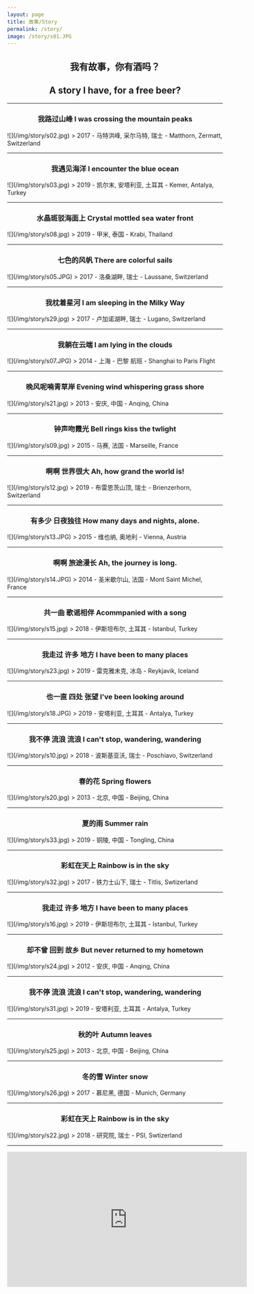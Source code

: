 ```yaml
---
layout: page
title: 故事/Story
permalink: /story/
image: /story/s01.JPG
---
```


## <center>我有故事，你有酒吗？</center>  
## <center>A story I have, for a free beer?</center>  

<!---
<audio controls="controls">
  <source src="/music/rainbow.mp3" type="audio/mpeg">
<embed width="100%" src="/music/rainbow.mp3" />
</audio>
--->

<!---
虞美人 · 聽雨    
TUNE: YU MEI REN  "Fair Lady Yu"; TITLE: LISTENING TO THE RAIN  

蔣捷(南宋)    
-- JIANG JIE (1245 -1301)  -- Translated by Frank C Yue  

少年聽雨歌樓上，紅燭昏羅帳。    
I listened to the rain in m'youth,  In romantic song-house uncouth --  
There the silken curtains were lit,  By dim light red candles transmit.  

壯年聽雨客舟中，江闊雲低，斷雁叫西風。    
Middle aged, I listened again, In a traveller's boat, to the rain --  
The sky was low, the river, wide. As a lone goose in the west wind cried.  

而今聽雨僧廬下，鬢已星星也。    
Th' sound of falling rain I now trace, In a monk's quiet lodging place,   
Where my temple hair's growing gray --   

悲歡離合總無情，一任階前，點滴到天明。     
Grief, joy, parting, union display. Their non-sentimental dismay.  
Falling on the steps O let the rain partake, Drop by drop slowly, till the day does break.  
--->

---  
<center><h3>我路过山峰 I was crossing the mountain peaks</h3></center>    
![](/img/story/s02.jpg)  
> 2017 - 马特洪峰, 采尔马特, 瑞士 - Matthorn, Zermatt, Switzerland   

---  
<center><h3>我遇见海洋 I encounter the blue ocean</h3></center>    
![](/img/story/s03.jpg)  
> 2019 - 凯尔末, 安塔利亚, 土耳其 - Kemer, Antalya, Turkey   

---  
<center><h3>水晶斑驳海面上 Crystal mottled sea water front</h3></center>   
![](/img/story/s08.jpg)  
> 2019 - 甲米, 泰国 - Krabi, Thailand  

---
<center><h3>七色的风帆 There are colorful sails</h3></center>  
![](/img/story/s05.JPG)  
> 2017 - 洛桑湖畔, 瑞士 - Laussane, Switzerland  

---  
<center><h3>我枕着星河 I am sleeping in the Milky Way</h3></center>   
![](/img/story/s29.jpg)  
> 2017 - 卢加诺湖畔, 瑞士 - Lugano, Switzerland  

---  
<center><h3>我躺在云端 I am lying in the clouds</h3></center>    
![](/img/story/s07.JPG)  
> 2014 - 上海 - 巴黎 航班 - Shanghai to Paris Flight  

---  
<center><h3>晚风呢喃青草岸 Evening wind whispering grass shore</h3></center>  
![](/img/story/s21.jpg)  
> 2013 - 安庆, 中国 - Anqing, China  

---
<center><h3>钟声吻霞光 Bell rings kiss the twlight</h3></center>   
![](/img/story/s09.jpg)  
> 2015 - 马赛, 法国 - Marseille, France  

---
<center><h3>啊啊 世界很大 Ah, how grand the world is!</h3></center>  
![](/img/story/s12.jpg)  
> 2019 - 布雷恩茨山顶, 瑞士 - Brienzerhorn, Switzerland  

---
<center><h3>有多少 日夜独往 How many days and nights, alone.</h3></center> 
![](/img/story/s13.JPG)  
> 2015 - 维也纳, 奥地利 - Vienna, Austria

---
<center><h3>啊啊 旅途漫长 Ah, the journey is long.</h3></center>  
![](/img/story/s14.JPG)  
> 2014 - 圣米歇尔山, 法国 - Mont Saint Michel, France

---
<center><h3>共一曲 歌谣相伴 Acommpanied with a song</h3></center> 
![](/img/story/s15.jpg)  
> 2018 - 伊斯坦布尔, 土耳其 - Istanbul, Turkey

---
<center><h3>我走过 许多 地方 I have been to many places</h3></center> 
![](/img/story/s23.jpg)  
> 2019 - 雷克雅未克, 冰岛 - Reykjavik, Iceland

---
<center><h3>也一直 四处 张望 I’ve been looking around</h3></center>  
![](/img/story/s18.JPG)  
> 2019 - 安塔利亚, 土耳其 - Antalya, Turkey

---
<center><h3>我不停 流浪 流浪  I can't stop, wandering, wandering</h3></center> 
![](/img/story/s10.jpg)  
> 2018 - 波斯基亚沃, 瑞士 - Poschiavo, Switzerland

---
<center><h3>春的花 Spring flowers</h3></center> 
![](/img/story/s20.jpg)  
> 2013 - 北京, 中国 - Beijing, China

---
<center><h3>夏的雨 Summer rain</h3></center> 
![](/img/story/s33.jpg)  
> 2019 - 铜陵, 中国 - Tongling, China

---
<center><h3>彩虹在天上 Rainbow is in the sky</h3></center>  
![](/img/story/s32.jpg)  
> 2017 - 铁力士山下, 瑞士 - Titlis, Swtizerland

---
<center><h3>我走过 许多 地方  I have been to many places</h3></center> 
![](/img/story/s16.jpg)  
> 2019 - 伊斯坦布尔, 土耳其 - Istanbul, Turkey

---
<center><h3>却不曾 回到 故乡 But never returned to my hometown</h3></center>  
![](/img/story/s24.jpg)  
> 2012 - 安庆, 中国 - Anqing, China

---
<center><h3>我不停 流浪 流浪 I can't stop, wandering, wandering</h3></center>
![](/img/story/s31.jpg)  
> 2019 - 安塔利亚, 土耳其 - Antalya, Turkey

---
<center><h3>秋的叶 Autumn leaves</h3></center> 
![](/img/story/s25.jpg)  
> 2013 - 北京, 中国 - Beijing, China

---
<center><h3>冬的雪 Winter snow</h3></center> 
![](/img/story/s26.jpg)  
> 2017 - 慕尼黑, 德国 - Munich, Germany

---
<center><h3>彩虹在天上 Rainbow is in the sky</h3></center>  
![](/img/story/s22.jpg)  
> 2018 - 研究院, 瑞士 - PSI, Swtizerland

---
<iframe width="560" height="315" src="https://www.youtube.com/embed/nuEu_5SlcFI" frameborder="0" allow="accelerometer; autoplay; encrypted-media; gyroscope; picture-in-picture" allowfullscreen></iframe>
